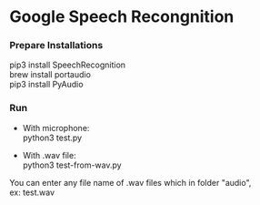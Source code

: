 # Google Speech Recongnition

### Prepare Installations
pip3 install SpeechRecognition<br/>
brew install portaudio<br/>
pip3 install PyAudio<br/>

### Run
- With microphone:<br/>
python3 test.py<br/>

- With .wav file:<br/>
python3 test-from-wav.py<br/>

You can enter any file name of .wav files which in folder "audio",<br/>
ex: test.wav
